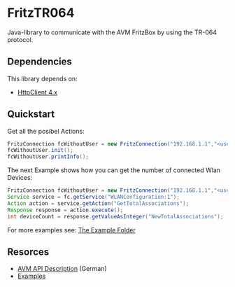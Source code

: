 # FritzTR064

Java-library to communicate with the AVM FritzBox by using the TR-064 protocol.

## Dependencies

This library depends on:

* [HttpClient 4.x](https://hc.apache.org/httpcomponents-client-4.4.x/logging.html)

## Quickstart

Get all the posibel Actions:

```java
FritzConnection fcWithoutUser = new FritzConnection("192.168.1.1","<username>","<password>");
fcWithoutUser.init();
fcWithoutUser.printInfo();
```
The next Example shows how you can get the number of connected Wlan Devices:
```java
FritzConnection fcWithoutUser = new FritzConnection("192.168.1.1","<username>","<password>");
Service service = fc.getService("WLANConfiguration:1");
Action action = service.getAction("GetTotalAssociations");
Response response = action.execute();
int deviceCount = response.getValueAsInteger("NewTotalAssociations");

```
For more examples see: [The Example Folder](https://github.com/mirthas/FritzTR064/tree/master/examples)

## Resorces
* [AVM API Description](http://avm.de/service/schnittstellen/) (German)
* [Examples](https://github.com/mirthas/FritzTR064/tree/master/examples)
